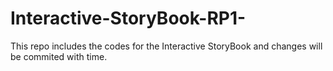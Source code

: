 # Interactive-StoryBook-RP1-
This repo includes the codes for the Interactive StoryBook and changes will be commited with time.
